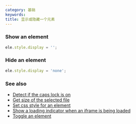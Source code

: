 ```yaml
---
category: 基础
keywords:
title: 显示或隐藏一个元素
---
```


### Show an element

```js
ele.style.display = '';
```

### Hide an element

```js
ele.style.display = 'none';
```

### See also

-   [Detect if the caps lock is on](/detect-if-the-caps-lock-is-on)
-   [Get size of the selected file](/get-size-of-the-selected-file)
-   [Set css style for an element](/set-css-style-for-an-element)
-   [Show a loading indicator when an iframe is being loaded](/show-a-loading-indicator-when-an-iframe-is-being-loaded)
-   [Toggle an element](/toggle-an-element)

